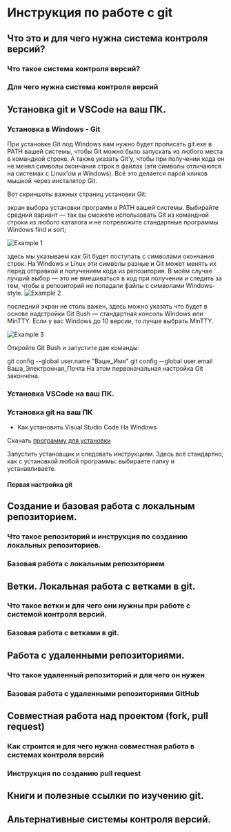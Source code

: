 # Инструкция по работе с git

## Что это и для чего нужна система контроля версий?

### Что такое система контроля версий?

### Для чего нужна система контроля версий

## Установка git и VSCode на ваш ПК.
### Установка в Windows - Git
При установке Git под Windows вам нужно будет прописать git.exe в PATH вашей системы, чтобы Git можно было запускать из любого места в командной строке. А также указать Git’у, чтобы при получении кода он не менял символы окончания строк в файлах (эти символы отличаются на системах с Linux’ом и Windows). Всё это делается парой кликов мышкой через инсталятор Git.

Вот скриншоты важных страниц установки Git:

экран выбора установки программ в PATH вашей системы. Выбирайте средний вариант — так вы сможете использовать Git из командной строки из любого каталога и не потревожите стандартные программы Windows find и sort;

![Example 1](https://blog.vistro.ru/wp-content/uploads/2016/05/git-install-1.png)

здесь мы указываем как Git будет поступать с символами окончания строк. На Windows и Linux эти символы разные и Git может менять их перед отправкой и получением кода из репозитория. В моём случае лучший выбор — это не вмешиваться в код при получении и следить за тем, чтобы в репозиторий не попадали файлы с символами Windows-style.
![Example 2](https://blog.vistro.ru/wp-content/uploads/2016/05/git-install-2.png)

последний экран не столь важен, здесь можно указать что будет в основе надстройки Git Bush — стандартная консоль Windows или MinTTY. Если у вас Windows до 10 версии, то лучше выбрать MinTTY.

![Example 3](https://blog.vistro.ru/wp-content/uploads/2016/05/git-install-3.png)

Откройте Git Bush и запустите две команды:

git config --global user.name "Ваше_Имя"
git config --global user.email Ваша_Электронная_Почта
На этом первоначальная настройка Git закончена.


### Установка VSCode на ваш ПК.

### Установка git на ваш ПК

 - Как установить Visual Studio Code
На Windows

Скачать [программу для установки](http://go.microsoft.com/fwlink/?LinkID=534107 "Microsoft VSCode")

Запустить установщик и следовать инструкциям. Здесь всё стандартно, как с установкой любой программы: выбираете папку и устанавливаете.

#### Первая настройка git

## Создание и базовая работа с локальным репозиторием.

### Что такое репозиторий и инструкция по созданию локальных репозиториев.

### Базовая работа с локальным репозиторием

## Ветки. Локальная работа с ветками в git.

### Что такое ветки и для чего они нужны при работе с системой контроля версий.

### Базовая работа с ветками в git.

## Работа с удаленными репозиториями.

### Что такое удаленный репозиторий и для чего он нужен

### Базовая работа с удаленными репозиториями GitHub

## Совместная работа над проектом (fork, pull request)

### Как строится и для чего нужна совместная работа в системах контроля версий

### Инструкция по созданию pull request

## Книги и полезные ссылки по изучению git.

## Альтернативные системы контроля версий.

